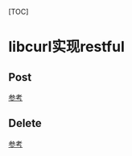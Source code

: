 [TOC]

# libcurl实现restful

## Post

[参考](https://curl.haxx.se/libcurl/c/http-post.html)

## Delete

[参考](https://curl.haxx.se/libcurl/c/CURLOPT_CUSTOMREQUEST.html)

